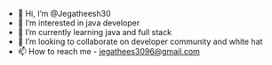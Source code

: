 - 👋 Hi, I’m @Jegatheesh30
- 👀 I’m interested in java developer 
- 🌱 I’m currently learning java and full stack
- 💞️ I’m looking to collaborate on developer community and white hat
- 📫 How to reach me - jegathees3096@gmail.com

<!---
Jegatheesh30/Jegatheesh30 is a ✨ special ✨ repository because its `README.md` (this file) appears on your GitHub profile.
You can click the Preview link to take a look at your changes.
--->
